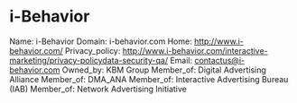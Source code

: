 
# i-Behavior

Name: i-Behavior
Domain: i-behavior.com
Home: http://www.i-behavior.com/
Privacy_policy: http://www.i-behavior.com/interactive-marketing/privacy-policydata-security-qa/
Email: contactus@i-behavior.com
Owned_by: KBM Group
Member_of: Digital Advertising Alliance
Member_of: DMA_ANA
Member_of: Interactive Advertising Bureau (IAB)
Member_of: Network Advertising Initiative
